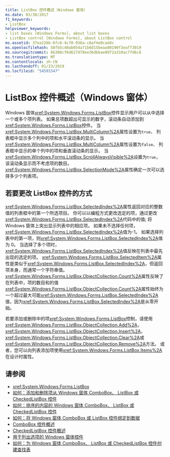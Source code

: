 ```yaml
---
title: ListBox 控件概述（Windows 窗体）
ms.date: 03/30/2017
f1_keywords:
- ListBox
helpviewer_keywords:
- list boxes [Windows Forms], about list boxes
- ListBox control [Windows Forms], about ListBox control
ms.assetid: 37ea226b-6fc8-4c70-936a-c6af4e0cad4c
ms.openlocfilehash: 58fb5c40ab054a71b6d15beaa00190f3eaff3019
ms.sourcegitcommit: 6b308cf6d627d78ee36dbbae8972a310ac7fd6c8
ms.translationtype: MT
ms.contentlocale: zh-CN
ms.lasthandoff: 01/23/2019
ms.locfileid: "54591547"
---
```

# <a name="listbox-control-overview-windows-forms"></a>ListBox 控件概述（Windows 窗体）
Windows 窗体<xref:System.Windows.Forms.ListBox>控件显示用户可以从中选择一个或多个项列表。 如果总项数超出可显示的数字，滚动条自动添加到<xref:System.Windows.Forms.ListBox>控件。 当<xref:System.Windows.Forms.ListBox.MultiColumn%2A>属性设置为`true`、 列表框中显示多个列中的项和水平滚动条的显示。 当<xref:System.Windows.Forms.ListBox.MultiColumn%2A>属性设置为`false`、 列表框中显示的单个列中的项和垂直滚动条的显示。 当<xref:System.Windows.Forms.ListBox.ScrollAlwaysVisible%2A>设置为`true`，该滚动条显示而不考虑项的数目。 <xref:System.Windows.Forms.ListBox.SelectionMode%2A>属性确定一次可以选择多少个列表项。  
  
## <a name="ways-to-change-the-listbox-control"></a>若要更改 ListBox 控件的方式  
 <xref:System.Windows.Forms.ListBox.SelectedIndex%2A>属性返回对应的整数值的列表框中的第一个所选项目。 你可以以编程方式更改选定的项，通过更改<xref:System.Windows.Forms.ListBox.SelectedIndex%2A>代码中的值; 将 Windows 窗体上突出显示列表中的相应项。 如果未不选择任何项，<xref:System.Windows.Forms.ListBox.SelectedIndex%2A>值为-1。 如果选择列表中的第一项，则<xref:System.Windows.Forms.ListBox.SelectedIndex%2A>值为 0。 当选择了多个项时，<xref:System.Windows.Forms.ListBox.SelectedIndex%2A>值反映在列表中最先出现的选定的项。 <xref:System.Windows.Forms.ListBox.SelectedItem%2A>属性是类似于<xref:System.Windows.Forms.ListBox.SelectedIndex%2A>，但返回项本身，而通常一个字符串值。 <xref:System.Windows.Forms.ListBox.ObjectCollection.Count%2A>属性反映了在列表中，项的数目和的值<xref:System.Windows.Forms.ListBox.ObjectCollection.Count%2A>属性始终为一个超过最大可能<xref:System.Windows.Forms.ListBox.SelectedIndex%2A>值，因为<xref:System.Windows.Forms.ListBox.SelectedIndex%2A>是从零开始。  
  
 若要添加或删除中的项<xref:System.Windows.Forms.ListBox>控制，请使用<xref:System.Windows.Forms.ListBox.ObjectCollection.Add%2A>， <xref:System.Windows.Forms.ListBox.ObjectCollection.Insert%2A>，<xref:System.Windows.Forms.ListBox.ObjectCollection.Clear%2A>或<xref:System.Windows.Forms.ListBox.ObjectCollection.Remove%2A>方法。 或者，您可以向列表添加项使用<xref:System.Windows.Forms.ListBox.Items%2A>在设计时属性。  
  
## <a name="see-also"></a>请参阅
- <xref:System.Windows.Forms.ListBox>
- [如何：添加和删除项从 Windows 窗体 ComboBox、 ListBox 或 CheckedListBox 控件](../../../../docs/framework/winforms/controls/add-and-remove-items-from-a-wf-combobox.md)
- [如何：排序的内容的 Windows 窗体 ComboBox、 ListBox 或 CheckedListBox 控件](../../../../docs/framework/winforms/controls/sort-the-contents-of-a-wf-combobox-listbox-or-checkedlistbox-control.md)
- [如何：将 Windows 窗体 ComboBox 或 ListBox 控件绑定到数据](../../../../docs/framework/winforms/controls/how-to-bind-a-windows-forms-combobox-or-listbox-control-to-data.md)
- [ComboBox 控件概述](../../../../docs/framework/winforms/controls/combobox-control-overview-windows-forms.md)
- [CheckedListBox 控件概述](../../../../docs/framework/winforms/controls/checkedlistbox-control-overview-windows-forms.md)
- [用于列出选项的 Windows 窗体控件](../../../../docs/framework/winforms/controls/windows-forms-controls-used-to-list-options.md)
- [如何：为 Windows 窗体 ComboBox、 ListBox 或 CheckedListBox 控件创建查找表](../../../../docs/framework/winforms/controls/create-a-lookup-table-for-a-wf-combobox-listbox.md)
